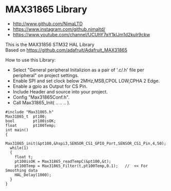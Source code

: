 # MAX31865 Library

* http://www.github.com/NimaLTD   
* https://www.instagram.com/github.nimaltd/   
* https://www.youtube.com/channel/UCUhY7qY1klJm1d2kulr9ckw   

This is the MAX31856 STM32 HAL Library  
Based on https://github.com/adafruit/Adafruit_MAX31865      

How to use this Library:
* Select "General peripheral Initalizion as a pair of '.c/.h' file per peripheral" on project settings.   
* Enable SPI and set clock below 2MHz,MSB,CPOL LOW,CPHA 2 Edge.   
* Enable a gpio as Output for CS Pin.  
* Include Header and source into your project.   
* Config "Max31865Conf.h".   
* Call Max31865_Init( .. .. .. ).   
```
#include "Max31865.h"
Max31865_t  pt100;
bool        pt100isOK;
float       pt100Temp;
int main()
{
  Max31865_init(&pt100,&hspi3,SENSOR_CS1_GPIO_Port,SENSOR_CS1_Pin,4,50);
  while(1)
  {
    float t;
    pt100isOK = Max31865_readTempC(&pt100,&t);
    pt100Temp = Max31865_Filter(t,pt100Temp,0.1);   //  << For Smoothing data  
    HAL_Delay(1000);
  }
}
```






